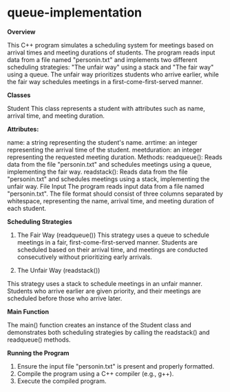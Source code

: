 # queue-implementation

**Overview**

This C++ program simulates a scheduling system for meetings based on arrival times and meeting durations of students. The program reads input data from a file named "personin.txt" and implements two different scheduling strategies: "The unfair way" using a stack and "The fair way" using a queue. The unfair way prioritizes students who arrive earlier, while the fair way schedules meetings in a first-come-first-served manner.

**Classes**

Student
This class represents a student with attributes such as name, arrival time, and meeting duration.

**Attributes:**

name: a string representing the student's name.
arrtime: an integer representing the arrival time of the student.
meetduration: an integer representing the requested meeting duration.
Methods:
readqueue(): Reads data from the file "personin.txt" and schedules meetings using a queue, implementing the fair way.
readstack(): Reads data from the file "personin.txt" and schedules meetings using a stack, implementing the unfair way.
File Input
The program reads input data from a file named "personin.txt". The file format should consist of three columns separated by whitespace, representing the name, arrival time, and meeting duration of each student.

**Scheduling Strategies**

1.  The Fair Way (readqueue())
This strategy uses a queue to schedule meetings in a fair, first-come-first-served manner. Students are scheduled based on their arrival time, and meetings are conducted consecutively without prioritizing early arrivals.

2.  The Unfair Way (readstack())

This strategy uses a stack to schedule meetings in an unfair manner. Students who arrive earlier are given priority, and their meetings are scheduled before those who arrive later.

**Main Function**

The main() function creates an instance of the Student class and demonstrates both scheduling strategies by calling the readstack() and readqueue() methods.

**Running the Program**

1.  Ensure the input file "personin.txt" is present and properly formatted.
2.  Compile the program using a C++ compiler (e.g., g++).
3.  Execute the compiled program.
